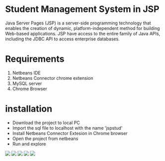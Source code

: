 # Student Management System in JSP
Java Server Pages (JSP) is a server-side programming technology that enables the creation of dynamic, platform-independent method for building Web-based applications. JSP have access to the entire family of Java APIs, including the JDBC API to access enterprise databases.

# Requirements
1. Netbeans IDE
2. Netbeans Connector chrome extension
3. MySQL server
4. Chrome Browser

# installation
* Download the project to local PC
* Import the sql file to localhost with the name 'jspstud'
* Install Netbeans Connector Extesion in Chrome browser
* Open the project from netbeans
* Run and explore

<img src="https://user-images.githubusercontent.com/14232865/114006945-8da01a00-9869-11eb-8d90-afa0ace17e36.png"/>
<img src="https://user-images.githubusercontent.com/14232865/114007160-c50ec680-9869-11eb-92d8-6fb21ff70b2a.png"/>
<img src="https://user-images.githubusercontent.com/14232865/114007196-cc35d480-9869-11eb-86af-104d7ddc1286.png"/>
<img src="https://user-images.githubusercontent.com/14232865/114007221-d22bb580-9869-11eb-94eb-81888cea0537.png"/>
<img src="https://user-images.githubusercontent.com/14232865/114007239-d657d300-9869-11eb-869d-a5cc441aeffa.png"/>

